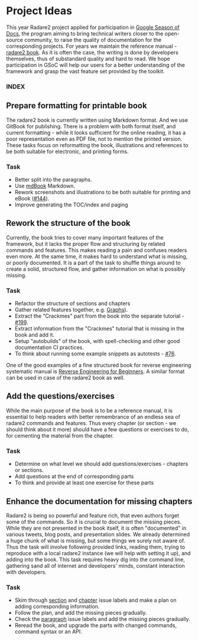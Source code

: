 # Project Ideas

This year Radare2 project applied for participation in [Google Season of Docs](https://developers.google.com/season-of-docs), the program aiming to bring technical writers closer to the open-source community, to raise the quality of documentation for the corresponding projects. For years
we maintain the reference manual - [radare2 book](https://radareorg.github.io/radare2book/index.html).
As it is often the case, the writing is done by developers themselves, thus of substandard
quality and hard to read. We hope participation in GSoC will help our users for a better understanding
of the framework and grasp the vast feature set provided by the toolkit.

### INDEX

## Prepare formatting for printable book

The radare2 book is currently written using Markdown format. And we use GitBook for publishing.
There is a problem with both format itself, and current formatting - while it looks
sufficient for the online reading, it has a poor representation even as PDF file,
not to mention the printed version. These tasks focus on reformatting the book,
illustrations and references to be both suitable for electronic, and printing forms.

### Task
* Better split into the paragraphs.
* Use [mdBook](https://github.com/rust-lang-nursery/mdBook) Markdown.
* Rework screenshots and illustrations to be both suitable for printing and eBook ([#144](https://github.com/radareorg/radare2book/issues/144)).
* Improve generating the TOC/index and paging

## Rework the structure of the book

Currently, the book tries to cover many important features of the framework, but it lacks the
proper flow and structuring by related commands and features. This makes reading a pain and
confuses readers even more. At the same time, it makes hard to understand what is missing, or poorly
documented. It is a part of the task to shuffle things around to create a solid, structured flow,
and gather information on what is possibly missing.

### Task
* Refactor the structure of sections and chapters
* Gather related features together, e.g. [Graphs](https://github.com/radareorg/radare2book/issues/196)).
* Extract the "Crackmes" part from the book into the separate tutorial - [#199](https://github.com/radareorg/radare2book/issues/199).
* Extract information from the "Crackmes" tutorial that is missing in the book and add it.
* Setup "autobuilds" of the book, with spell-checking and other good documentation CI practices.
* To think about running some example snippets as autotests - [#76](https://github.com/radareorg/radare2book/issues/#76).

One of the good examples of a fine structured book for reverse engineering systematic manual is
[Reverse Engineering for Beginners](https://beginners.re). A similar format can be used in case of the radare2 book as well.

## Add the questions/exercises

While the main purpose of the book is to be a reference manual, it is essential to help readers
with better remembrance of an endless sea of radare2 commands and features. Thus every chapter (or
section - we should think about it more) should have a few questions or exercises to do, for
cementing the material from the chapter.

### Task
* Determine on what level we should add questions/exercises - chapters or sections.
* Add questions at the end of corresponding parts
* To think and provide at least one exercise for these parts

## Enhance the documentation for missing chapters

Radare2 is being so powerful and feature rich, that even authors forget some of the commands. So
it is crucial to document the missing pieces. While they are not presented in the book itself, it is
often "documented" in various tweets, blog posts, and presentation slides. We already determined a huge
chunk of what is missing, but some things we surely not aware of. Thus the task will involve
following provided links, reading them, trying to reproduce with a local radare2 instance (we will
help with setting it up), and adding into the book. This task requires heavy dig into the command
line, gathering sand all of internet and developers' minds, constant interaction with developers.

### Task
* Skim through [section](https://github.com/radareorg/radare2book/labels/section) and
    [chapter](https://github.com/radareorg/radare2book/labels/chapter) issue labels and make a plan on adding corresponding information.
* Follow the plan, and add the missing pieces gradually.
* Check the [paragraph](https://github.com/radareorg/radare2book/labels/paragraph) issue labels and add
    the missing pieces gradually.
* Reread the book, and upgrade the parts with changed commands, command syntax or an API.


